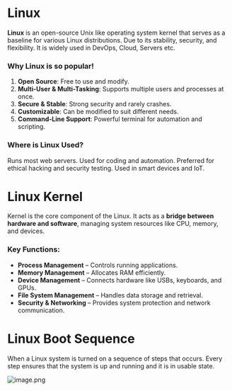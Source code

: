 # Linux

**Linux** is an open-source Unix like operating system kernel that serves as a baseline for various Linux distributions. Due to its stability, security, and flexibility.  It is widely used in DevOps, Cloud, Servers etc.

### Why Linux is so popular!

1. **Open Source**: Free to use and modify.
2. **Multi-User & Multi-Tasking**: Supports multiple users and processes at once.
3. **Secure & Stable**: Strong security and rarely crashes.
4. **Customizable**: Can be modified to suit different needs.
5. **Command-Line Support**: Powerful terminal for automation and scripting.

### **Where is Linux Used?**

Runs most web servers. Used for coding and automation. Preferred for ethical hacking and security testing. Used in smart devices and IoT.

# Linux Kernel

Kernel is the core component of the Linux. It acts as a **bridge between hardware and software**, managing system resources like CPU, memory, and devices.

### **Key Functions:**

- **Process Management** – Controls running applications.
- **Memory Management** – Allocates RAM efficiently.
- **Device Management** – Connects hardware like USBs, keyboards, and GPUs.
- **File System Management** – Handles data storage and retrieval.
- **Security & Networking** – Provides system protection and network communication.

# Linux Boot Sequence

When a Linux system is turned on a sequence of steps that occurs.  Every step ensures that the system is up and running and it is in usable state. 

![image.png](attachment:2a7ced21-1df3-4bc9-b0e1-b9886331f5f1:image.png)